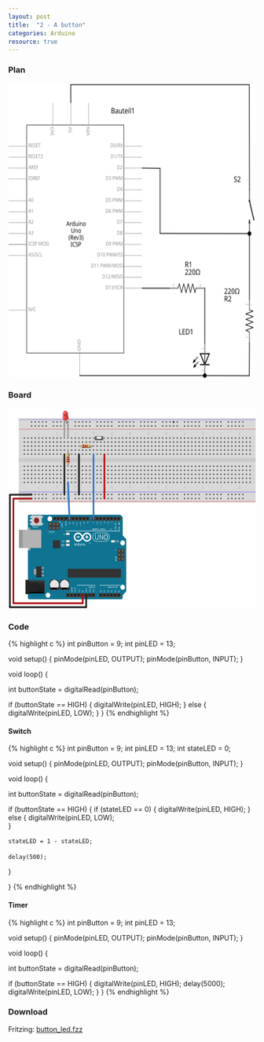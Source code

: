```yaml
---
layout: post
title:  "2 - A button"
categories: Arduino
resource: true
---
```


### Plan

<div class="schaltplan">
	<img src="/images/fritzing/arduino/button_led_Schaltplan.svg" width="800" height="600" alt="wiring plan" />
</div>

### Board

<img src="/images/fritzing/arduino/button_led_Steckplatine.svg" width="584" height="409" alt="bread board" />

### Code

{% highlight c %}
int pinButton = 9;
int pinLED = 13;

void setup() {
  pinMode(pinLED, OUTPUT);
  pinMode(pinButton, INPUT);
}

void loop() {

  int buttonState = digitalRead(pinButton);

  if (buttonState == HIGH) {
    digitalWrite(pinLED, HIGH);
  }
  else {
    digitalWrite(pinLED, LOW);
  }
}
{% endhighlight %}

#### Switch

{% highlight c %}
int pinButton = 9;
int pinLED = 13;
int stateLED = 0;

void setup() {
  pinMode(pinLED, OUTPUT);
  pinMode(pinButton, INPUT);
}

void loop() {

  int buttonState = digitalRead(pinButton);

  if (buttonState == HIGH) {
    if (stateLED == 0) {
      digitalWrite(pinLED, HIGH);
    }
    else {
      digitalWrite(pinLED, LOW);     
    }

    stateLED = 1 - stateLED;

    delay(500);
  }
  
}
{% endhighlight %}

#### Timer

{% highlight c %}
int pinButton = 9;
int pinLED = 13;

void setup() {
  pinMode(pinLED, OUTPUT);
  pinMode(pinButton, INPUT);
}

void loop() {

  int buttonState = digitalRead(pinButton);

  if (buttonState == HIGH) {
    digitalWrite(pinLED, HIGH);
    delay(5000);
    digitalWrite(pinLED, LOW);
  }
}
{% endhighlight %}

### Download

Fritzing: [button_led.fzz](/images/fritzing/arduino/button_led.fzz)
